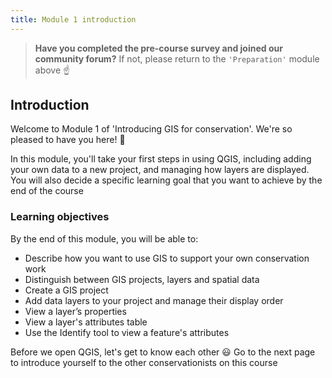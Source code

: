 ```yaml
---
title: Module 1 introduction
---
```


> **Have you completed the pre-course survey and joined our community forum?**  If not, please return to the `'Preparation'` module above :point_up:

## Introduction
Welcome to Module 1 of 'Introducing GIS for conservation'.  We're so pleased to have you here!  :green_heart: 

In this module, you'll take your first steps in using QGIS, including adding your own data to a new project, and managing how layers are displayed.  You will also decide a specific learning goal that you want to achieve by the end of the course

### Learning objectives
By the end of this module, you will be able to:
- Describe how you want to use GIS to support your own conservation work
- Distinguish between GIS projects, layers and spatial data
- Create a GIS project
- Add data layers to your project and manage their display order
- View a layer’s properties
- View a layer's attributes table
- Use the Identify tool to view a feature's attributes

Before we open QGIS, let's get to know each other  :smiley:  Go to the next page to introduce yourself to the other conservationists on this course 

<!-- 
## Tasks
To achieve this learning objective, complete these tasks:
1. **Introduce yourself** in the community forum, and reply to someone else (**5** minutes)
2. Tell us about your **field data** (**15** minutes)
 -->

